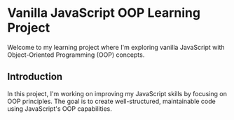 # Vanilla JavaScript OOP Learning Project

Welcome to my learning project where I'm exploring vanilla JavaScript with Object-Oriented Programming (OOP) concepts.

## Introduction

In this project, I'm working on improving my JavaScript skills by focusing on OOP principles. The goal is to create well-structured, maintainable code using JavaScript's OOP capabilities.
